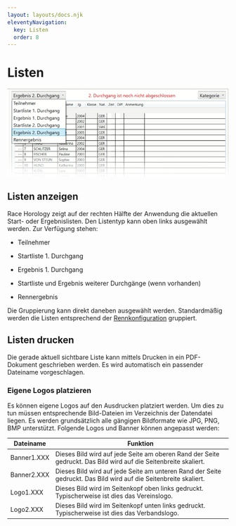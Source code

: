 ```yaml
---
layout: layouts/docs.njk
eleventyNavigation:
  key: Listen
  order: 8
---
```


# Listen

![Listen](../../assets/images/de/listen.png)

## Listen anzeigen

Race Horology zeigt auf der rechten Hälfte der Anwendung die aktuellen Start- oder Ergebnislisten. Den Listentyp kann oben links ausgewählt werden. Zur Verfügung stehen:

-	Teilnehmer

- Startliste 1. Durchgang

-	Ergebnis 1. Durchgang

- Startliste und Ergebnis weiterer Durchgänge (wenn vorhanden)

-	Rennergebnis

Die Gruppierung kann direkt daneben ausgewählt werden. Standardmäßig werden die Listen entsprechend der [Rennkonfiguration](../wettbewerb_rennen) gruppiert. 

##	Listen drucken

Die gerade aktuell sichtbare Liste kann mittels Drucken in ein PDF-Dokument geschrieben werden. Es wird automatisch ein passender Dateiname vorgeschlagen.

###	Eigene Logos platzieren

Es können eigene Logos auf den Ausdrucken platziert werden. Um dies zu tun müssen entsprechende Bild-Dateien im Verzeichnis der Datendatei liegen. Es werden grundsätzlich alle gängigen Bildformate wie JPG, PNG, BMP unterstützt. Folgende Logos und Banner können angepasst werden:

| Dateiname | Funktion |
| - | - |
| Banner1.XXX | Dieses Bild wird auf jede Seite am oberen Rand der Seite gedruckt. Das Bild wird auf die Seitenbreite skaliert. |
| Banner2.XXX | Dieses Bild wird auf jede Seite am unteren Rand der Seite gedruckt. Das Bild wird auf die Seitenbreite skaliert. |
| Logo1.XXX | Dieses Bild wird im Seitenkopf oben links gedruckt. Typischerweise ist dies das Vereinslogo. |
| Logo2.XXX | Dieses Bild wird im Seitenkopf unten links gedruckt. Typischerweise ist dies das Verbandslogo. |
